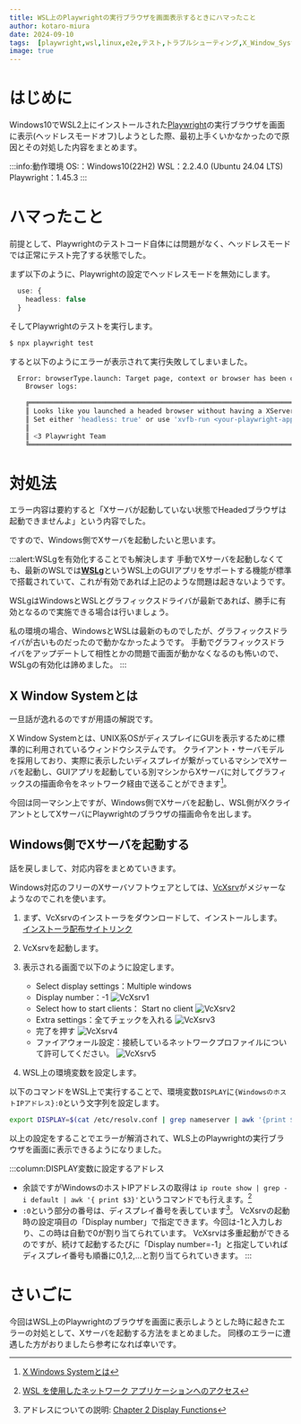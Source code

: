 ```yaml
---
title: WSL上のPlaywrightの実行ブラウザを画面表示するときにハマったこと
author: kotaro-miura
date: 2024-09-10
tags:  [playwright,wsl,linux,e2e,テスト,トラブルシューティング,X_Window_System,VcXsrv]
image: true
---
```


# はじめに

Windows10でWSL2上にインストールされた[Playwright](https://playwright.dev/)の実行ブラウザを画面に表示(ヘッドレスモードオフ)しようとした際、最初上手くいかなかったので原因とその対処した内容をまとめます。

:::info:動作環境
OS:：Windows10(22H2)
WSL：2.2.4.0 (Ubuntu 24.04 LTS)
Playwright：1.45.3
:::

# ハマったこと

前提として、Playwrightのテストコード自体には問題がなく、ヘッドレスモードでは正常にテスト完了する状態でした。

まず以下のように、Playwrightの設定でヘッドレスモードを無効にします。

```typescript:playwright.config.ts
  use: {
    headless: false
  }
```

そしてPlaywrightのテストを実行します。

```sh
$ npx playwright test
```

すると以下のようにエラーが表示されて実行失敗してしまいました。

```sh
  Error: browserType.launch: Target page, context or browser has been closed
    Browser logs:

    ╔════════════════════════════════════════════════════════════════════════════════════════════════╗
    ║ Looks like you launched a headed browser without having a XServer running.                     ║
    ║ Set either 'headless: true' or use 'xvfb-run <your-playwright-app>' before running Playwright. ║
    ║                                                                                                ║
    ║ <3 Playwright Team                                                                             ║
    ╚════════════════════════════════════════════════════════════════════════════════════════════════╝
```

# 対処法

エラー内容は要約すると「Xサーバが起動していない状態でHeadedブラウザは起動できませんよ」という内容でした。

ですので、Windows側でXサーバを起動したいと思います。

:::alert:WSLgを有効化することでも解決します
手動でXサーバを起動しなくても、最新のWSLでは[**WSLg**](https://github.com/microsoft/wslg)というWSL上のGUIアプリをサポートする機能が標準で搭載されていて、これが有効であれば上記のような問題は起きないようです。

WSLgはWindowsとWSLとグラフィックスドライバが最新であれば、勝手に有効となるので実施できる場合は行いましょう。

私の環境の場合、WindowsとWSLは最新のものでしたが、グラフィックスドライバが古いものだったので動かなかったようです。
手動でグラフィックスドライバをアップデートして相性とかの問題で画面が動かなくなるのも怖いので、WSLgの有効化は諦めました。
:::

## X Window Systemとは

一旦話が逸れるのですが用語の解説です。

X Window Systemとは、UNIX系OSがディスプレイにGUIを表示するために標準的に利用されているウィンドウシステムです。
クライアント・サーバモデルを採用しており、実際に表示したいディスプレイが繋がっているマシンでXサーバを起動し、GUIアプリを起動している別マシンからXサーバに対してグラフィックスの描画命令をネットワーク経由で送ることができます[^aboutX]。

[^aboutX]:[X Windows Systemとは](https://www.astec-x.com/FAQ/aboutx.html)

今回は同一マシン上ですが、Windows側でXサーバを起動し、WSL側がXクライアントとしてXサーバにPlaywrightのブラウザの描画命令を出します。

## Windows側でXサーバを起動する

話を戻しまして、対応内容をまとめていきます。

Windows対応のフリーのXサーバソフトウェアとしては、[VcXsrv](https://sourceforge.net/projects/vcxsrv/)がメジャーなようなのでこれを使います。

1. まず、VcXsrvのインストーラをダウンロードして、インストールします。
  [インストーラ配布サイトリンク](https://sourceforge.net/projects/vcxsrv/)
2. VcXsrvを起動します。
3. 表示される画面で以下のように設定します。
    - Select display settings：Multiple windows
    - Display number：-1
      ![VcXsrv1](/img/blogs/2024/0910_playwright_headed_wsl/VcXsrv1.png)
    - Select how to start clients： Start no client
      ![VcXsrv2](/img/blogs/2024/0910_playwright_headed_wsl/VcXsrv2.png)
    - Extra settings：全てチェックを入れる
      ![VcXsrv3](/img/blogs/2024/0910_playwright_headed_wsl/VcXsrv3.png)
    - 完了を押す
      ![VcXsrv4](/img/blogs/2024/0910_playwright_headed_wsl/VcXsrv4.png)
    - ファイアウォール設定：接続しているネットワークプロファイルについて許可してください。
      ![VcXsrv5](/img/blogs/2024/0910_playwright_headed_wsl/VcXsrv5.png)


4. WSL上の環境変数を設定します。

以下のコマンドをWSL上で実行することで、環境変数`DISPLAY`に`{WindowsのホストIPアドレス}:0`という文字列を設定します。

```sh
export DISPLAY=$(cat /etc/resolv.conf | grep nameserver | awk '{print $2; exit;}'):0
```

以上の設定をすることでエラーが解消されて、WLS上のPlaywrightの実行ブラウザを画面に表示できるようになりました。

:::column:DISPLAY変数に設定するアドレス
- 余談ですがWindowsのホストIPアドレスの取得は
  `ip route show | grep -i default | awk '{ print $3}'`というコマンドでも行えます。[^getIp]
- `:0`という部分の番号は、ディスプレイ番号を表しています[^address]。 VcXsrvの起動時の設定項目の「Display number」で指定できます。今回は-1と入力しおり、この時は自動で0が割り当てられています。
  VcXsrvは多重起動ができるのですが、続けて起動するたびに「Display number=-1」と指定していればディスプレイ番号も順番に0,1,2,...と割り当てられていきます。
:::

[^getIp]:[WSL を使用したネットワーク アプリケーションへのアクセス](https://learn.microsoft.com/ja-jp/windows/wsl/networking)
[^address]:アドレスについての説明: [Chapter 2 Display Functions](https://xjman.dsl.gr.jp/X11R6/X11/CH02.html)


# さいごに

今回はWSL上のPlaywrightのブラウザを画面に表示しようとした時に起きたエラーの対処として、Xサーバを起動する方法をまとめました。
同様のエラーに遭遇した方がおりましたら参考になれば幸いです。